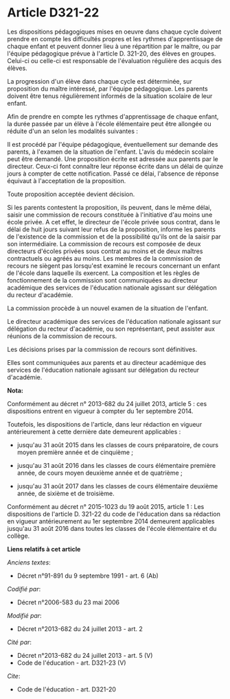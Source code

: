 # Article D321-22

Les dispositions pédagogiques mises en oeuvre dans chaque cycle doivent prendre en compte les difficultés propres et les
rythmes d'apprentissage de chaque enfant et peuvent donner lieu à une répartition par le maître, ou par l'équipe pédagogique
prévue à l'article D. 321-20, des élèves en groupes. Celui-ci ou celle-ci est responsable de l'évaluation régulière des
acquis des élèves. 

La progression d'un élève dans chaque cycle est déterminée, sur proposition du maître intéressé, par l'équipe pédagogique.
Les parents doivent être tenus régulièrement informés de la situation scolaire de leur enfant. 

Afin de prendre en compte les rythmes d'apprentissage de chaque enfant, la durée passée par un élève à l'école élémentaire
peut être allongée ou réduite d'un an selon les modalités suivantes : 

Il est procédé par l'équipe pédagogique, éventuellement sur demande des parents, à l'examen de la situation de l'enfant.
L'avis du médecin scolaire peut être demandé. Une proposition écrite est adressée aux parents par le directeur. Ceux-ci font
connaître leur réponse écrite dans un délai de quinze jours à compter de cette notification. Passé ce délai, l'absence de
réponse équivaut à l'acceptation de la proposition. 

Toute proposition acceptée devient décision. 

Si les parents contestent la proposition, ils peuvent, dans le même délai, saisir une commission de recours constituée à
l'initiative d'au moins une école privée. A cet effet, le directeur de l'école privée sous contrat, dans le délai de huit
jours suivant leur refus de la proposition, informe les parents de l'existence de la commission et de la possibilité qu'ils
ont de la saisir par son intermédiaire. La commission de recours est composée de deux directeurs d'écoles privées sous
contrat au moins et de deux maîtres contractuels ou agréés au moins. Les membres de la commission de recours ne siègent pas
lorsqu'est examiné le recours concernant un enfant de l'école dans laquelle ils exercent. La composition et les règles de
fonctionnement de la commission sont communiquées au directeur académique des services de l'éducation nationale agissant sur
délégation du recteur d'académie. 

La commission procède à un nouvel examen de la situation de l'enfant. 

Le directeur académique des services de l'éducation nationale agissant sur délégation du recteur d'académie, ou son
représentant, peut assister aux réunions de la commission de recours. 

Les décisions prises par la commission de recours sont définitives. 

Elles sont communiquées aux parents et au directeur académique des services de l'éducation nationale agissant sur délégation
du recteur d'académie.

**Nota:**

Conformément au décret n° 2013-682 du 24 juillet 2013, article 5 : ces dispositions entrent en vigueur à compter du 1er
septembre 2014.

Toutefois, les dispositions de l'article, dans leur rédaction en vigueur antérieurement à cette dernière date demeurent
applicables :

- jusqu'au 31 août 2015 dans les classes de cours préparatoire, de cours moyen première année et de cinquième ;

- jusqu'au 31 août 2016 dans les classes de cours élémentaire première année, de cours moyen deuxième année et de quatrième ;

- jusqu'au 31 août 2017 dans les classes de cours élémentaire deuxième année, de sixième et de troisième.

Conformément au décret n° 2015-1023 du 19 août 2015, article 1 : Les dispositions de l'article D. 321-22 du code de
l'éducation dans sa rédaction en vigueur antérieurement au 1er septembre 2014 demeurent applicables jusqu'au 31 août 2016
dans toutes les classes de l'école élémentaire et du collège.

**Liens relatifs à cet article**

_Anciens textes_:

  - Décret n°91-891 du 9 septembre 1991 - art. 6 (Ab)

_Codifié par_:

  - Décret n°2006-583 du 23 mai 2006

_Modifié par_:

  - Décret n°2013-682 du 24 juillet 2013 - art. 2

_Cité par_:

  - Décret n°2013-682 du 24 juillet 2013 - art. 5 (V)
  - Code de l'éducation - art. D321-23 (V)

_Cite_:

  - Code de l'éducation - art. D321-20
